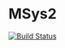 # MSys2

[![Build Status](https://travis-ci.org/barcharcraz/MSys2.jl.svg?branch=master)](https://travis-ci.org/barcharcraz/MSys2.jl)
